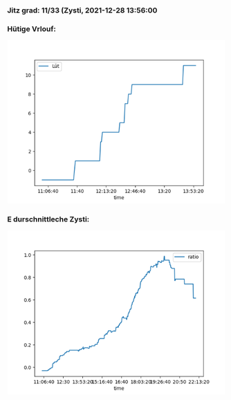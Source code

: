 ### Jitz grad: 11/33 (Zysti, 2021-12-28 13:56:00

### Hütige Vrlouf:
![Graph](Today.png)

### E durschnittleche Zysti:
![Graph](Zysti.png)